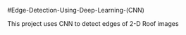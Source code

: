 #Edge-Detection-Using-Deep-Learning-(CNN)


This project uses CNN to detect edges of 2-D Roof images 
